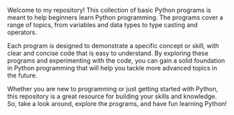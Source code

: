 Welcome to my repository! This collection of basic Python programs is meant to help beginners learn Python programming. The programs cover a range of topics, from variables and data types to type casting and operators.

Each program is designed to demonstrate a specific concept or skill, with clear and concise code that is easy to understand. By exploring these programs and experimenting with the code, you can gain a solid foundation in Python programming that will help you tackle more advanced topics in the future.

Whether you are new to programming or just getting started with Python, this repository is a great resource for building your skills and knowledge. So, take a look around, explore the programs, and have fun learning Python!
